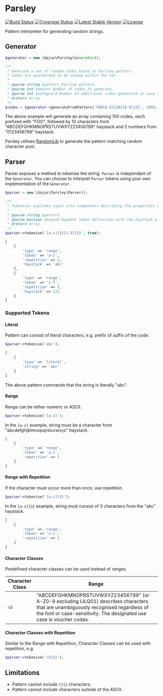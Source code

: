 # Parsley

[![Build Status](https://travis-ci.org/gajus/parsley.png?branch=master)](https://travis-ci.org/gajus/parsley)
[![Coverage Status](https://coveralls.io/repos/gajus/parsley/badge.png?branch=master&cache=123)](https://coveralls.io/r/gajus/parsley?branch=master)
[![Latest Stable Version](https://poser.pugx.org/gajus/parsley/version.png)](https://packagist.org/packages/gajus/parsley)
[![License](https://poser.pugx.org/gajus/parsley/license.png)](https://packagist.org/packages/gajus/parsley)

Pattern interpreter for generating random strings.

## Generator

```php
$generator = new \Gajus\Parsley\Generator();

/**
 * Generate a set of random codes based on Parsley pattern.
 * Codes are guaranteed to be unique within the set.
 *
 * @param string $pattern Parsley pattern.
 * @param int $amount Number of codes to generate.
 * @param int $safeguard Number of additional codes generated in case there are duplicates that need to be replaced.
 * @return array
 */
$codes = $generator->generateFromPattern('FOO[A-Z]{10}[0-9]{2}', 100);
```

The above example will generate an array containing 100 codes, each prefixed with "FOO", followed by 10 characters from "ABCDEFGHKMNOPRSTUVWXYZ23456789" haystack and 2 numbers from "0123456789" haystack.

Parsley utilises [RandomLib](https://github.com/ircmaxell/RandomLib) to generate the pattern matching random character pool.

## Parser

Parser exposes a method to tokenise the string. `Parser` is independant of the `Generator`. You can choose to interpret `Parser` tokens using your own implementation of the `Generator`.

```php
$parser = new \Gajus\Parsley\Parser();

/**
 * Tokeniser explodes input into components describing the properties expressed in the pattern.
 *
 * @param string $pattern
 * @param boolean $expand Augment token definition with the haystack of possible values.
 * @return array
 */
$parser->tokenise('[a-c]{3}[1-3]{3}', true);
```

```php
[
    [
        'type' => 'range',
        'token' => 'a-c',
        'repetition' => 3,
        'haystack' => 'abc'
    ],
    [
        'type' => 'range',
        'token' => '1-3',
        'repetition' => 3,
        'haystack' => 123
    ]
]
```

### Supported Tokens

#### Literal

Pattern can consist of literal characters, e.g. prefix of suffix of the code.

```php
$parser->tokenise('abc');
```

```php
[
    [
        'type' => 'literal',
        'string' => 'abc'
    ]
]
```

The above pattern commands that the string is literally "abc".

#### Range

Range can be either numeric or ASCII.

```php
$parser->tokenise('[a-z]');
```

In the `[a-z]` example, string must be a character from "abcdefghijklmnopqrstuvwxyz" haystack.

```php
[
    [
        'type' => 'range',
        'token' => 'a-z',
        'repetition' => 1
    ]
]
```

#### Range with Repetition

If the character must occur more than once, use repetition.

```php
$parser->tokenise('[a-c]{3}');
```

In the `[a-z]{3}` example, string must consist of 3 characters from the "abc" haystack.

```php
[
    [
        'type' => 'range',
        'token' => 'a-c',
        'repetition' => 3
    ]
]
```

#### Character Classes

Predefined character classes can be used instead of ranges.

|Character Class|Range|
|---|---|
|`\U`|"ABCDEFGHKMNOPRSTUVWXYZ23456789" (or A-Z0-9 excluding IJLQ01) describes characters that are unambiguously recognised regardless of the font or case-sensitivity. The designated use case is voucher codes.|

#### Character Classes with Repetition

Similar to the Range with Repetition, Character Classes can be used with repetition, e.g.

```php
$parser->tokenise('\U{3}');
```

## Limitations

* Pattern cannot include `[]{}` characters.
* Pattern cannot include characters outside of the ASCII.